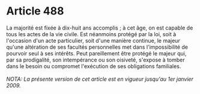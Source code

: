 # Article 488

La majorité est fixée à dix-huit ans accomplis ; à cet âge, on est capable de tous les actes de la vie civile.   Est néanmoins protégé par la loi, soit à l'occasion d'un acte particulier, soit d'une manière continue, le majeur qu'une altération de ses facultés personnelles met dans l'impossibilité de pourvoir seul à ses intérêts.   Peut pareillement être protégé le majeur qui, par sa prodigalité, son intempérance ou son oisiveté, s'expose à tomber dans le besoin ou compromet l'exécution de ses obligations familiales.<br/><br/><i>NOTA:  La présente version de cet article est en vigueur jusqu'au 1er janvier 2009.</i>